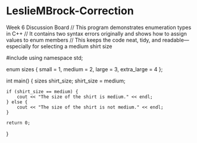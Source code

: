 # LeslieMBrock-Correction
Week 6 Discussion Board
// This program demonstrates enumeration types in C++
// It contains two syntax errors originally and shows how to assign values to enum members
// This keeps the code neat, tidy, and readable—especially for selecting a medium shirt size

#include <iostream>
using namespace std;

enum sizes { small = 1, medium = 2, large = 3, extra_large = 4 };

int main() {
    sizes shirt_size;
    shirt_size = medium;

    if (shirt_size == medium) {
        cout << "The size of the shirt is medium." << endl;
    } else {
        cout << "The size of the shirt is not medium." << endl;
    }

    return 0;
}
